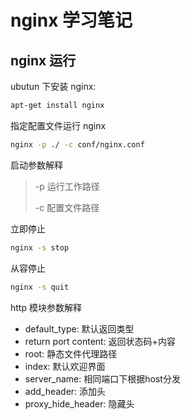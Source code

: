 # nginx 学习笔记

## nginx 运行

ubutun 下安装 nginx:

```bash
apt-get install nginx
```

指定配置文件运行 nginx

```bash
nginx -p ./ -c conf/nginx.conf
```

启动参数解释

> -p 运行工作路径
>
> -c 配置文件路径

立即停止

```bash
nginx -s stop
```

从容停止

```bash
nginx -s quit
```

http 模块参数解释

- default_type: 默认返回类型
- return port content: 返回状态码+内容
- root: 静态文件代理路径
- index: 默认欢迎界面
- server_name: 相同端口下根据host分发
- add_header: 添加头
- proxy_hide_header: 隐藏头
